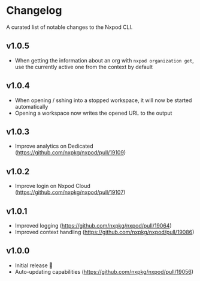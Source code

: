 # Changelog

A curated list of notable changes to the Nxpod CLI.

## v1.0.5

-  When getting the information about an org with `nxpod organization get`, use the currently active one from the context by default

## v1.0.4

-  When opening / sshing into a stopped workspace, it will now be started automatically
-  Opening a workspace now writes the opened URL to the output

## v1.0.3

-   Improve analytics on Dedicated (https://github.com/nxpkg/nxpod/pull/19109)

## v1.0.2

-   Improve login on Nxpod Cloud (https://github.com/nxpkg/nxpod/pull/19107)

## v1.0.1

-   Improved logging (https://github.com/nxpkg/nxpod/pull/19064)
-   Improved context handling (https://github.com/nxpkg/nxpod/pull/19086)

## v1.0.0

-   Initial release 🎉
-   Auto-updating capabilities (https://github.com/nxpkg/nxpod/pull/19056)
